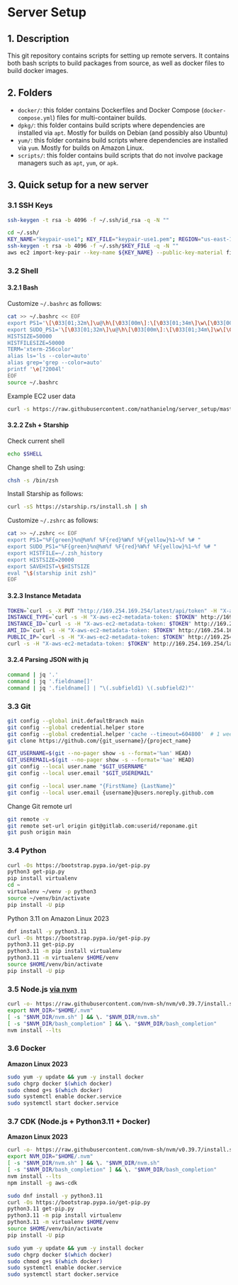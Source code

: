 # Server Setup

## 1. Description

This git repository contains scripts for setting up remote servers.
It contains both bash scripts to build packages from source,
as well as docker files to build docker images.

## 2. Folders

- `docker/`: this folder contains Dockerfiles and Docker Compose (`docker-compose.yml`) files
  for multi-container builds.
- `dpkg/`: this folder contains build scripts where dependencies are installed via `apt`.
  Mostly for builds on Debian (and possibly also Ubuntu)
- `yum/`: this folder contains build scripts where dependencies are installed via `yum`.
  Mostly for builds on Amazon Linux.
- `scripts/`: this folder contains build scripts that do not involve package managers
  such as `apt`, `yum`, or `apk`.


## 3. Quick setup for a new server

### 3.1 SSH Keys

```bash
ssh-keygen -t rsa -b 4096 -f ~/.ssh/id_rsa -q -N ""
```

```bash
cd ~/.ssh/
KEY_NAME="keypair-use1"; KEY_FILE="keypair-use1.pem"; REGION="us-east-1"
ssh-keygen -t rsa -b 4096 -f ~/.ssh/$KEY_FILE -q -N ""
aws ec2 import-key-pair --key-name ${KEY_NAME} --public-key-material fileb://${KEY_FILE}.pub --region ${REGION}
```

### 3.2 Shell

#### 3.2.1 Bash

Customize `~/.bashrc` as follows:

```bash
cat >> ~/.bashrc << EOF
export PS1='\[\033[01;32m\]\u@\h\[\033[00m\]:\[\033[01;34m\]\w\[\033[00m\]\$ '
export SUDO_PS1='\[\033[01;32m\]\u@\h\[\033[00m\]:\[\033[01;34m\]\w\[\033[00m\]\$ '
HISTSIZE=50000
HISTFILESIZE=50000
TERM='xterm-256color'
alias ls='ls --color=auto'
alias grep='grep --color=auto'
printf '\e[?2004l'
EOF
source ~/.bashrc
```

Example EC2 user data

```bash
curl -s https://raw.githubusercontent.com/nathanielng/server_setup/master/bash_al2023_setup.sh | bash
```

#### 3.2.2 Zsh + Starship

Check current shell

```bash
echo $SHELL
```

Change shell to Zsh using:

```bash
chsh -s /bin/zsh
```

Install Starship as follows:

```zsh
curl -sS https://starship.rs/install.sh | sh
```

Customize `~/.zshrc` as follows:

```zsh
cat >> ~/.zshrc << EOF
export PS1="%F{green}%n@%m%f %F{red}%W%f %F{yellow}%1~%f %# "
export SUDO_PS1="%F{green}%n@%m%f %F{red}%W%f %F{yellow}%1~%f %# "
export HISTFILE=~/.zsh_history
export HISTSIZE=20000
export SAVEHIST=\$HISTSIZE
eval "\$(starship init zsh)"
EOF
```

#### 3.2.3 Instance Metadata

```bash
TOKEN=`curl -s -X PUT "http://169.254.169.254/latest/api/token" -H "X-aws-ec2-metadata-token-ttl-seconds: 21600"`
INSTANCE_TYPE=`curl -s -H "X-aws-ec2-metadata-token: $TOKEN" http://169.254.169.254/latest/meta-data/instance-type` && echo $INSTANCE_TYPE
INSTANCE_ID=`curl -s -H "X-aws-ec2-metadata-token: $TOKEN" http://169.254.169.254/latest/meta-data/instance-id` && echo $INSTANCE_ID
AMI_ID=`curl -s -H "X-aws-ec2-metadata-token: $TOKEN" http://169.254.169.254/latest/meta-data/ami-id` && echo $AMI_ID
PUBLIC_IP=`curl -s -H "X-aws-ec2-metadata-token: $TOKEN" http://169.254.169.254/latest/meta-data/public-ipv4` && echo $PUBLIC_IP
curl -s -H "X-aws-ec2-metadata-token: $TOKEN" http://169.254.169.254/latest/meta-data/
```

#### 3.2.4 Parsing JSON with jq

```bash
command | jq '.'
command | jq '.fieldname[]'
command | jq '.fieldname[] | "\(.subfield1) \(.subfield2)"'
```

### 3.3 Git

```bash
git config --global init.defaultBranch main
git config --global credential.helper store
git config --global credential.helper 'cache --timeout=604800'  # 1 week
git clone https://github.com/{git_username}/{project_name}
```

```bash
GIT_USERNAME=$(git --no-pager show -s --format='%an' HEAD)
GIT_USEREMAIL=$(git --no-pager show -s --format='%ae' HEAD)
git config --local user.name "$GIT_USERNAME"
git config --local user.email "$GIT_USEREMAIL"
```

```bash
git config --local user.name "{FirstName} {LastName}"
git config --local user.email {username}@users.noreply.github.com
```

Change Git remote url

```bash
git remote -v
git remote set-url origin git@gitlab.com:userid/reponame.git
git push origin main
```

### 3.4 Python

```bash
curl -Os https://bootstrap.pypa.io/get-pip.py
python3 get-pip.py
pip install virtualenv
cd ~
virtualenv ~/venv -p python3
source ~/venv/bin/activate
pip install -U pip
```

Python 3.11 on Amazon Linux 2023

```bash
dnf install -y python3.11
curl -Os https://bootstrap.pypa.io/get-pip.py
python3.11 get-pip.py 
python3.11 -m pip install virtualenv
python3.11 -m virtualenv $HOME/venv
source $HOME/venv/bin/activate
pip install -U pip
```

### 3.5 Node.js [via nvm](https://nodejs.org/en/download/package-manager)

```bash
curl -o- https://raw.githubusercontent.com/nvm-sh/nvm/v0.39.7/install.sh | bash
export NVM_DIR="$HOME/.nvm"
[ -s "$NVM_DIR/nvm.sh" ] && \. "$NVM_DIR/nvm.sh"
[ -s "$NVM_DIR/bash_completion" ] && \. "$NVM_DIR/bash_completion"
nvm install --lts
```

### 3.6 Docker

**Amazon Linux 2023**

```bash
sudo yum -y update && yum -y install docker
sudo chgrp docker $(which docker)
sudo chmod g+s $(which docker)
sudo systemctl enable docker.service
sudo systemctl start docker.service
```


### 3.7 CDK (Node.js + Python3.11 + Docker)

**Amazon Linux 2023**

```bash
curl -o- https://raw.githubusercontent.com/nvm-sh/nvm/v0.39.7/install.sh | bash
export NVM_DIR="$HOME/.nvm"
[ -s "$NVM_DIR/nvm.sh" ] && \. "$NVM_DIR/nvm.sh"
[ -s "$NVM_DIR/bash_completion" ] && \. "$NVM_DIR/bash_completion"
nvm install --lts
npm install -g aws-cdk

sudo dnf install -y python3.11
curl -Os https://bootstrap.pypa.io/get-pip.py
python3.11 get-pip.py 
python3.11 -m pip install virtualenv
python3.11 -m virtualenv $HOME/venv
source $HOME/venv/bin/activate
pip install -U pip

sudo yum -y update && yum -y install docker
sudo chgrp docker $(which docker)
sudo chmod g+s $(which docker)
sudo systemctl enable docker.service
sudo systemctl start docker.service
```
